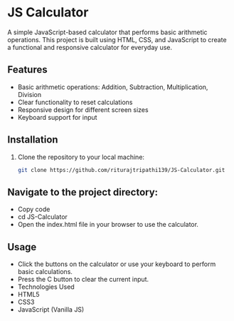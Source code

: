 # JS Calculator

A simple JavaScript-based calculator that performs basic arithmetic operations. This project is built using HTML, CSS, and JavaScript to create a functional and responsive calculator for everyday use.

## Features

- Basic arithmetic operations: Addition, Subtraction, Multiplication, Division
- Clear functionality to reset calculations
- Responsive design for different screen sizes
- Keyboard support for input

## Installation

1. Clone the repository to your local machine:

   ```bash
   git clone https://github.com/riturajtripathi139/JS-Calculator.git

## Navigate to the project directory:

- Copy code
- cd JS-Calculator
- Open the index.html file in your browser to use the calculator.

## Usage
- Click the buttons on the calculator or use your keyboard to perform basic calculations.
- Press the C button to clear the current input.
- Technologies Used
- HTML5
- CSS3
- JavaScript (Vanilla JS)
